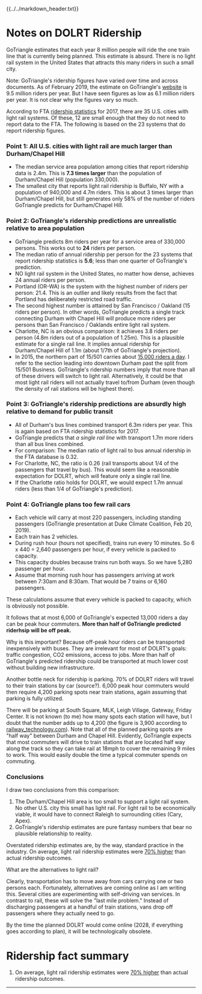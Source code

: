 {{../../markdown_header.txt}}

# Notes on DOLRT Ridership

GoTriangle estimates that each year 8 million people will ride the one train line that is currently being planned. This estimate is absurd. There is no light rail system in the United States that attracts this many riders in such a small city. 

Note: GoTriangle's ridership figures have varied over time and across documents. As of February 2019, the estimate on GoTriangle's [website](https://gotriangle.org/lightrail/home) is 9.5 million riders per year. But I have seen figures as low as 6.1 million riders per year. It is not clear why the figures vary so much.

According to FTA [ridership statistics](https://www.transit.dot.gov/ntd/data-product/monthly-module-raw-data-release) for 2017, there are 35 U.S. cities with light rail systems. Of these, 12 are small enough that they do not need to report data to the FTA. The following is based on the 23 systems that do report ridership figures.

### Point 1: All U.S. cities with light rail are much larger than Durham/Chapel Hill

* The median service area population among cities that report ridership data is 2.4m. This is **7.3 times larger** than the population of Durham/Chapel Hill (population 330,000).
* The smallest city that reports light rail ridership is Buffalo, NY with a population of 940,000 and 4.7m riders. This is about 3 times larger than Durham/Chapel Hill, but still generates only 58% of the number of riders GoTriangle predicts for Durham/Chapel Hill.

### Point 2: GoTriangle's ridership predictions are unrealistic relative to area population

* GoTriangle predicts 8m riders per year for a service area of 330,000 persons. This works out to **24** riders per person.
* The median ratio of annual ridership per person for the 23 systems that report ridership statistics is **5.6**; less than one quarter of GoTriangle's prediction.
* NO light rail system in the United States, no matter how dense, achieves 24 annual riders per person.
* Portland (OR-WA) is the system with the highest number of riders per person: 21.4. This is an outlier and likely results from the fact that Portland has deliberately restricted road traffic.
* The second highest number is attained by San Francisco / Oakland (15 riders per person). In other words, GoTriangle predicts a single track connecting Durham with Chapel Hill will produce more riders per persons than San Francisco / Oaklands entire light rail system.
* Charlotte, NC is an obvious comparison: it achieves 3.8 riders per person (4.8m riders out of a population of 1.25m). This is a plausible estimate for a single rail line. It implies annual ridership for Durham/Chapel Hill of 1.1m (about 1/7th of GoTriangle's projection).
* In 2015, the northern part of 15/501 carries about [15,000 riders a day](http://reimagining15501.com/). I refer to the section leading into downtown Durham past the split from 15/501 Business. GoTriangle's ridership numbers imply that more than all of these drivers will switch to light rail. Alternatively, it could be that most light rail riders will not actually travel to/from Durham (even though the density of rail stations will be highest there).

### Point 3: GoTriangle's ridership predictions are absurdly high relative to demand for public transit

* All of Durham's bus lines combined transport 6.3m riders per year. This is again based on FTA ridership statistics for 2017.
* GoTriangle predicts that *a single rail line* with transport 1.7m more riders than all bus lines combined.
* For comparison: The median ratio of light rail to bus annual ridership in the FTA database is 0.32. 
* For Charlotte, NC, the ratio is 0.26 (rail transports about 1/4 of the passengers that travel by bus). This would seem like a reasonable expectation for DOLRT, which will feature only a single rail line.
* If the Charlotte ratio holds for DOLRT, we would expect 1.7m annual riders (less than 1/4 of GoTriangle's prediction).

### Point 4: GoTriangle plans too few rail  cars

* Each vehicle will carry at most 220 passengers, including standing passengers (GoTriangle presentation at Duke Climate Coalition, Feb 20, 2019).
* Each train has 2 vehicles.
* During rush hour (hours not specified), trains run every 10 minutes. So 6 x 440 = 2,640 passengers per hour, if every vehicle is packed to capacity.
* This capacity doubles because trains run both ways. So we have 5,280 passenger per hour.
* Assume that morning rush hour has passengers arriving at work between 7:30am and 8:30am. That would be 7 trains or 6,160 passengers.

These calculations assume that every vehicle is packed to capacity, which is obviously not possible.

It follows that at most 6,000 of GoTriangle's expected 13,000 riders a day can be peak hour commuters. **More than half of GoTriangle predicted riderhsip will be off peak.**

Why is this important? Because off-peak hour riders can be transported inexpensively with buses. They are irrelevant for most of DOLRT's goals: traffic congestion, CO2 emissions, access to jobs. More than half of GoTriangle's predicted ridership could be transported at much lower cost without building new infrastructure. 

Another bottle neck for ridership is parking. 70% of DOLRT riders will travel to their train stations by car (source?). 6,000 peak hour commuters would then require 4,200 parking spots near train stations, again assuming that parking is fully utilized. 

There will be parking at South Square, MLK, Leigh Village, Gateway, Friday Center. It is not known (to me) how many spots each station will have, but I doubt that the number adds up to 4,200 (the figure is 3,900 according to [railway_technology.com](https://www.railway-technology.com/projects/durham-orange-light-rail-transit-project-north-carolina/)). Note that all of the planned parking spots are "half way" between Durham and Chapel Hill. Evidently, GoTriangle expects that most commuters will drive to train stations that are located half way along the track so they can take rail at 18mph to cover the remaining 9 miles to work. This would easily double the time a typical commuter spends on commuting.

### Conclusions

I draw two conclusions from this comparison:

1. The Durham/Chapel Hill area is too small to support a light rail system. No other U.S. city this small has light rail. For light rail to be economically viable, it would have to connect Raleigh to surrounding cities (Cary, Apex).
2. GoTriangle's ridership estimates are pure fantasy numbers that bear no plausible relationship to reality.

Overstated ridership estimates are, by the way, standard practice in the industry. On average, light rail ridership estimates were [70% higher](http://ti.org/antiplanner/?p=10045) than actual ridership outcomes.

What are the alternatives to light rail?

Clearly, transportation has to move away from cars carrying one or two persons each. Fortunately, alternatives are coming online as I am writing this. Several cities are experimenting with self-driving van services. In contrast to rail, these will solve the "last mile problem." Instead of discharging passengers at a handful of train stations, vans drop off passengers where they actually need to go.

By the time the planned DOLRT would come online (2028, if everything goes according to plan), it will be technologically obsolete.

# Ridership fact summary

1. On average, light rail ridership estimates were [70% higher](http://ti.org/antiplanner/?p=10045) than actual ridership outcomes.

------------
